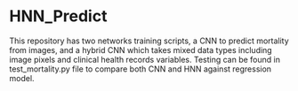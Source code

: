 # HNN_Predict

This repository has two networks training scripts, a CNN to predict mortality from images, and a hybrid CNN which takes mixed data types including image pixels and clinical health records variables. 
Testing can be found in test_mortality.py file to compare both CNN and HNN against regression model. 
